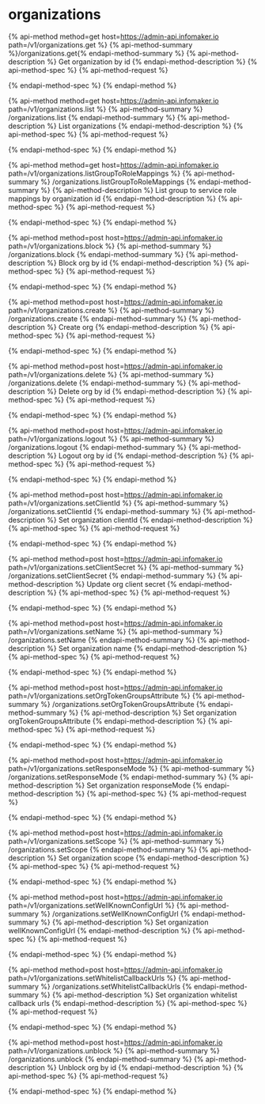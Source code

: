 
  # organizations
  
  {% api-method method=get host=https://admin-api.infomaker.io path=/v1/organizations.get %} {% api-method-summary %}/organizations.get{% endapi-method-summary %}
  {% api-method-description %} Get organization by id {% endapi-method-description %}
  {% api-method-spec %}
  {% api-method-request %}
    
  {% endapi-method-spec %} 
  {% endapi-method %}
    
  {% api-method method=get host=https://admin-api.infomaker.io path=/v1/organizations.list %} {% api-method-summary %} /organizations.list {% endapi-method-summary %}
  {% api-method-description %} List organizations {% endapi-method-description %}
  {% api-method-spec %}
  {% api-method-request %}
    
  {% endapi-method-spec %} 
  {% endapi-method %}
    
  {% api-method method=get host=https://admin-api.infomaker.io path=/v1/organizations.listGroupToRoleMappings %} {% api-method-summary %} /organizations.listGroupToRoleMappings {% endapi-method-summary %}
  {% api-method-description %} List group to service role mappings by organization id {% endapi-method-description %}
  {% api-method-spec %}
  {% api-method-request %}
    
  {% endapi-method-spec %} 
  {% endapi-method %}
    
  {% api-method method=post host=https://admin-api.infomaker.io path=/v1/organizations.block %} {% api-method-summary %} /organizations.block {% endapi-method-summary %}
  {% api-method-description %} Block org by id {% endapi-method-description %}
  {% api-method-spec %}
  {% api-method-request %}
    
  {% endapi-method-spec %} 
  {% endapi-method %}
    
  {% api-method method=post host=https://admin-api.infomaker.io path=/v1/organizations.create %} {% api-method-summary %} /organizations.create {% endapi-method-summary %}
  {% api-method-description %} Create org {% endapi-method-description %}
  {% api-method-spec %}
  {% api-method-request %}
    
  {% endapi-method-spec %} 
  {% endapi-method %}
    
  {% api-method method=post host=https://admin-api.infomaker.io path=/v1/organizations.delete %} {% api-method-summary %} /organizations.delete {% endapi-method-summary %}
  {% api-method-description %} Delete org by id {% endapi-method-description %}
  {% api-method-spec %}
  {% api-method-request %}
    
  {% endapi-method-spec %} 
  {% endapi-method %}
    
  {% api-method method=post host=https://admin-api.infomaker.io path=/v1/organizations.logout %} {% api-method-summary %} /organizations.logout {% endapi-method-summary %}
  {% api-method-description %} Logout org by id {% endapi-method-description %}
  {% api-method-spec %}
  {% api-method-request %}
    
  {% endapi-method-spec %} 
  {% endapi-method %}
    
  {% api-method method=post host=https://admin-api.infomaker.io path=/v1/organizations.setClientId %} {% api-method-summary %} /organizations.setClientId {% endapi-method-summary %}
  {% api-method-description %} Set organization clientId {% endapi-method-description %}
  {% api-method-spec %}
  {% api-method-request %}
    
  {% endapi-method-spec %} 
  {% endapi-method %}
    
  {% api-method method=post host=https://admin-api.infomaker.io path=/v1/organizations.setClientSecret %} {% api-method-summary %} /organizations.setClientSecret {% endapi-method-summary %}
  {% api-method-description %} Update org client secret {% endapi-method-description %}
  {% api-method-spec %}
  {% api-method-request %}
    
  {% endapi-method-spec %} 
  {% endapi-method %}
    
  {% api-method method=post host=https://admin-api.infomaker.io path=/v1/organizations.setName %} {% api-method-summary %} /organizations.setName {% endapi-method-summary %}
  {% api-method-description %} Set organization name {% endapi-method-description %}
  {% api-method-spec %}
  {% api-method-request %}
    
  {% endapi-method-spec %} 
  {% endapi-method %}
    
  {% api-method method=post host=https://admin-api.infomaker.io path=/v1/organizations.setOrgTokenGroupsAttribute %} {% api-method-summary %} /organizations.setOrgTokenGroupsAttribute {% endapi-method-summary %}
  {% api-method-description %} Set organization orgTokenGroupsAttribute {% endapi-method-description %}
  {% api-method-spec %}
  {% api-method-request %}
    
  {% endapi-method-spec %} 
  {% endapi-method %}
    
  {% api-method method=post host=https://admin-api.infomaker.io path=/v1/organizations.setResponseMode %} {% api-method-summary %} /organizations.setResponseMode {% endapi-method-summary %}
  {% api-method-description %} Set organization responseMode {% endapi-method-description %}
  {% api-method-spec %}
  {% api-method-request %}
    
  {% endapi-method-spec %} 
  {% endapi-method %}
    
  {% api-method method=post host=https://admin-api.infomaker.io path=/v1/organizations.setScope %} {% api-method-summary %} /organizations.setScope {% endapi-method-summary %}
  {% api-method-description %} Set organization scope {% endapi-method-description %}
  {% api-method-spec %}
  {% api-method-request %}
    
  {% endapi-method-spec %} 
  {% endapi-method %}
    
  {% api-method method=post host=https://admin-api.infomaker.io path=/v1/organizations.setWellKnownConfigUrl %} {% api-method-summary %} /organizations.setWellKnownConfigUrl {% endapi-method-summary %}
  {% api-method-description %} Set organization wellKnownConfigUrl {% endapi-method-description %}
  {% api-method-spec %}
  {% api-method-request %}
    
  {% endapi-method-spec %} 
  {% endapi-method %}
    
  {% api-method method=post host=https://admin-api.infomaker.io path=/v1/organizations.setWhitelistCallbackUrls %} {% api-method-summary %} /organizations.setWhitelistCallbackUrls {% endapi-method-summary %}
  {% api-method-description %} Set organization whitelist callback urls {% endapi-method-description %}
  {% api-method-spec %}
  {% api-method-request %}
    
  {% endapi-method-spec %} 
  {% endapi-method %}
    
  {% api-method method=post host=https://admin-api.infomaker.io path=/v1/organizations.unblock %} {% api-method-summary %} /organizations.unblock {% endapi-method-summary %}
  {% api-method-description %} Unblock org by id {% endapi-method-description %}
  {% api-method-spec %}
  {% api-method-request %}
    
  {% endapi-method-spec %} 
  {% endapi-method %}
    
